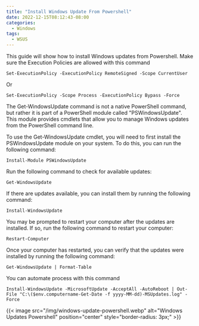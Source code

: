 ```yaml
---
title: "Install Windows Update From Powershell"
date: 2022-12-15T08:12:43-08:00
categories:
  - Windows
tags:
  - WSUS
---
```


This guide will show how to install Windows updates from Powershell.
Make sure the Execution Policies are allowed with this command

```
Set-ExecutionPolicy -ExecutionPolicy RemoteSigned -Scope CurrentUser
```

Or

```
Set-ExecutionPolicy -Scope Process -ExecutionPolicy Bypass -Force
```

The Get-WindowsUpdate command is not a native PowerShell command, but rather it is part of a PowerShell module called "PSWindowsUpdate". This module provides cmdlets that allow you to manage Windows updates from the PowerShell command line.

To use the Get-WindowsUpdate cmdlet, you will need to first install the PSWindowsUpdate module on your system. To do this, you can run the following command:

```
Install-Module PSWindowsUpdate
```

Run the following command to check for available updates:

```
Get-WindowsUpdate
```

If there are updates available, you can install them by running the following command:

```
Install-WindowsUpdate
```

You may be prompted to restart your computer after the updates are installed. If so, run the following command to restart your computer:

```
Restart-Computer
```

Once your computer has restarted, you can verify that the updates were installed by running the following command:

```
Get-WindowsUpdate | Format-Table
```

You can automate process with this command

```
Install-WindowsUpdate -MicrosoftUpdate -AcceptAll -AutoReboot | Out-File "C:\($env.computername-Get-Date -f yyyy-MM-dd)-MSUpdates.log" -Force
```

{{< image src="/img/windows-update-powershell.webp" alt="Windows Updates Powershell" position="center" style="border-radius: 3px;" >}}
